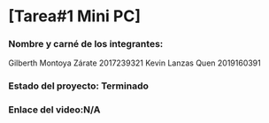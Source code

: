 # [Tarea#1 Mini PC]
### Nombre y carné de los integrantes: 
Gilberth Montoya Zárate 2017239321
Kevin Lanzas Quen 2019160391
### Estado del proyecto: Terminado
### Enlace del video:N/A

